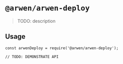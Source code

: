 # `@arwen/arwen-deploy`

> TODO: description

## Usage

```
const arwenDeploy = require('@arwen/arwen-deploy');

// TODO: DEMONSTRATE API
```
